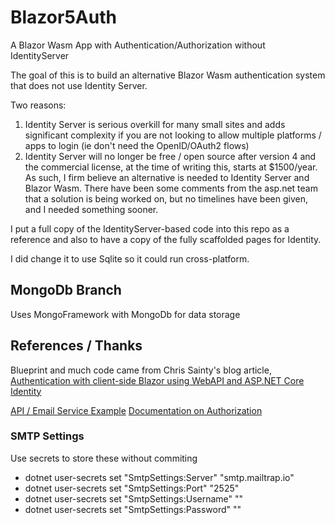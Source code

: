 # Blazor5Auth
A Blazor Wasm App with Authentication/Authorization without IdentityServer

The goal of this is to build an alternative Blazor Wasm authentication system that does not use Identity Server.

Two reasons:
1. Identity Server is serious overkill for many small sites and adds significant complexity if you are not looking to allow multiple platforms / apps to login (ie don't need the OpenID/OAuth2 flows)
2. Identity Server will no longer be free / open source after version 4 and the commercial license, at the time of writing this, starts at $1500/year.  As such, I firm believe an alternative is needed to Identity Server and Blazor Wasm.   There have been some comments from the asp.net team that a solution is being worked on, but no timelines have been given, and I needed something sooner.

I put a full copy of the IdentityServer-based code into this repo as a reference and also to have a copy of the fully scaffolded pages for Identity.

I did change it to use Sqlite so it could run cross-platform.

## MongoDb Branch
Uses MongoFramework with MongoDb for data storage

## References / Thanks
Blueprint and much code came from Chris Sainty's blog article, [Authentication with client-side Blazor using WebAPI and ASP.NET Core Identity](https://chrissainty.com/securing-your-blazor-apps-authentication-with-clientside-blazor-using-webapi-aspnet-core-identity/)

[API / Email Service Example](https://github.com/cornflourblue/aspnet-core-3-signup-verification-api)
[Documentation on Authorization](https://docs.microsoft.com/en-us/aspnet/core/security/authorization/secure-data?view=aspnetcore-5.0)


### SMTP Settings
Use secrets to store these without commiting
- dotnet user-secrets set "SmtpSettings:Server" "smtp.mailtrap.io"
- dotnet user-secrets set "SmtpSettings:Port" "2525"
- dotnet user-secrets set "SmtpSettings:Username" ""
- dotnet user-secrets set "SmtpSettings:Password" ""
